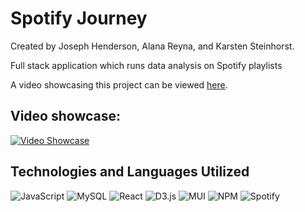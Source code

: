 # Spotify Journey

Created by Joseph Henderson, Alana Reyna, and Karsten Steinhorst.

Full stack application which runs data analysis on Spotify playlists

A video showcasing this project can be viewed [here](https://youtu.be/e5YNPhjoCGo).

## Video showcase:

[![Video Showcase](http://img.youtube.com/vi/e5YNPhjoCGo/0.jpg)](https://youtu.be/e5YNPhjoCGo "Click to go to youtube")

## Technologies and Languages Utilized

![JavaScript](https://img.shields.io/badge/javascript-%23323330.svg?style=for-the-badge&logo=javascript&logoColor=%23F7DF1E)
![MySQL](https://img.shields.io/badge/mysql-%2300f.svg?style=for-the-badge&logo=mysql&logoColor=white)
![React](https://img.shields.io/badge/react-%2320232a.svg?style=for-the-badge&logo=react&logoColor=%2361DAFB)
![D3.js](https://img.shields.io/badge/D3.js-%23f9a03c.svg?style=for-the-badge&logo=D3.js&logoColor=white) 
![MUI](https://img.shields.io/badge/MUI-%230081CB.svg?style=for-the-badge&logo=mui&logoColor=white)
![NPM](https://img.shields.io/badge/NPM-%23000000.svg?style=for-the-badge&logo=npm&logoColor=white)
![Spotify](https://img.shields.io/badge/Spotify-1ED760?style=for-the-badge&logo=spotify&logoColor=white)
